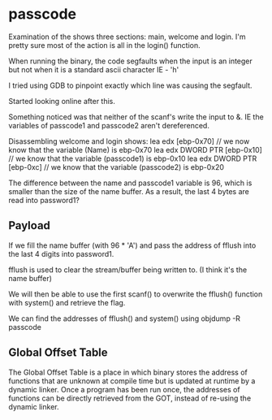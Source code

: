 # passcode

Examination of the shows three sections: main, welcome and login. I'm pretty sure most of the
action is all in the login() function.

When running the binary, the code segfaults when the input is an integer but not when it is a
standard ascii character IE - 'h'

I tried using GDB to pinpoint exactly which line was causing the segfault.

Started looking online after this.

Something noticed was that neither of the scanf's write the input to &. IE the variables of
passcode1 and passcode2 aren't dereferenced.

Disassembling welcome and login shows:
lea edx [ebp-0x70] // we now know that the variable (Name) is ebp-0x70
lea edx DWORD PTR [ebp-0x10] // we know that the variable (passcode1) is ebp-0x10
lea edx DWORD PTR [ebp-0xc]  // we know that the variable (passcode2) is ebp-0x20

The difference between the name and passcode1 variable is 96, which is smaller than the size of
the name buffer. As a result, the last 4 bytes are read into password1?

## Payload
If we fill the name buffer (with 96 * 'A') and pass the address of fflush into the last 4 digits
into password1.

fflush is used to clear the stream/buffer being written to. (I think it's the name buffer)

We will then be able to use the first scanf() to overwrite the fflush() function with system() 
and retrieve the flag.

We can find the addresses of fflush() and system() using 
objdump -R passcode

## Global Offset Table
The Global Offset Table is a place in which binary stores the address of functions that are
unknown at compile time but is updated at runtime by a dynamic linker. Once a program has been
run once, the addresses of functions can be directly retrieved from the GOT, instead of re-using
the dynamic linker.



